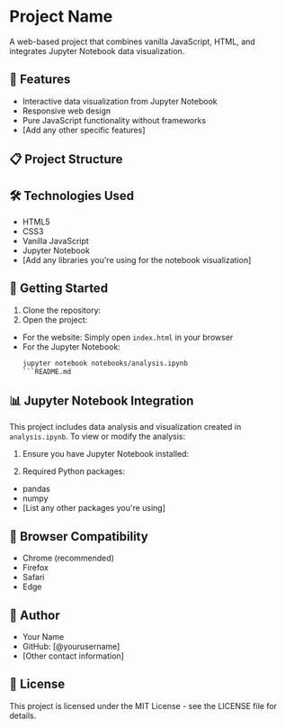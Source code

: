 # Project Name

A web-based project that combines vanilla JavaScript, HTML, and integrates Jupyter Notebook data visualization.

## 🚀 Features

* Interactive data visualization from Jupyter Notebook
* Responsive web design
* Pure JavaScript functionality without frameworks
* [Add any other specific features]

## 📋 Project Structure
## 🛠️ Technologies Used

* HTML5
* CSS3
* Vanilla JavaScript
* Jupyter Notebook
* [Add any libraries you're using for the notebook visualization]

## 🚀 Getting Started

1. Clone the repository:
2. Open the project:
* For the website: Simply open `index.html` in your browser
* For the Jupyter Notebook: 
  ```bash
  jupyter notebook notebooks/analysis.ipynb
  ```README.md

## 📊 Jupyter Notebook Integration

This project includes data analysis and visualization created in `analysis.ipynb`. To view or modify the analysis:

1. Ensure you have Jupyter Notebook installed:

2. Required Python packages:
* pandas
* numpy
* [List any other packages you're using]

## 🎯 Browser Compatibility

* Chrome (recommended)
* Firefox
* Safari
* Edge

## 👤 Author

* Your Name
* GitHub: [@yourusername]
* [Other contact information]

## 📝 License

This project is licensed under the MIT License - see the LICENSE file for details.